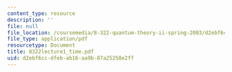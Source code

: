 ```yaml
---
content_type: resource
description: ''
file: null
file_location: /coursemedia/8-322-quantum-theory-ii-spring-2003/d2ebf6ccdfebab16aa9b87a25258e2ff_8322lecture1_time.pdf
file_type: application/pdf
resourcetype: Document
title: 8322lecture1_time.pdf
uid: d2ebf6cc-dfeb-ab16-aa9b-87a25258e2ff
---
```

